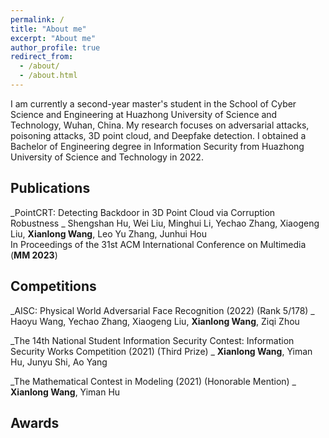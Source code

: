 ```yaml
---
permalink: /
title: "About me"
excerpt: "About me"
author_profile: true
redirect_from: 
  - /about/
  - /about.html
---
```


I am currently a second-year master's student in the School of Cyber Science and Engineering at Huazhong University of Science and Technology, Wuhan, China. My research focuses on adversarial attacks, poisoning attacks, 3D point cloud, and Deepfake detection. I obtained a Bachelor of Engineering degree in Information Security from Huazhong University of Science and Technology in 2022.


 

Publications
------
_PointCRT: Detecting Backdoor in 3D Point Cloud via Corruption Robustness   _
Shengshan Hu, Wei Liu, Minghui Li, Yechao Zhang, Xiaogeng Liu, **Xianlong Wang**, Leo Yu Zhang, Junhui Hou  
In Proceedings of the 31st ACM International Conference on Multimedia (**MM 2023**)

Competitions
------
_AISC: Physical World Adversarial Face Recognition (2022) (Rank 5/178)  _
Haoyu Wang, Yechao Zhang, Xiaogeng Liu, **Xianlong Wang**, Ziqi Zhou  

_The 14th National Student Information Security Contest: Information Security Works Competition (2021) (Third Prize)  _
**Xianlong Wang**, Yiman Hu, Junyu Shi, Ao Yang  

_The Mathematical Contest in Modeling (2021) (Honorable Mention)  _
**Xianlong Wang**, Yiman Hu

Awards
------
